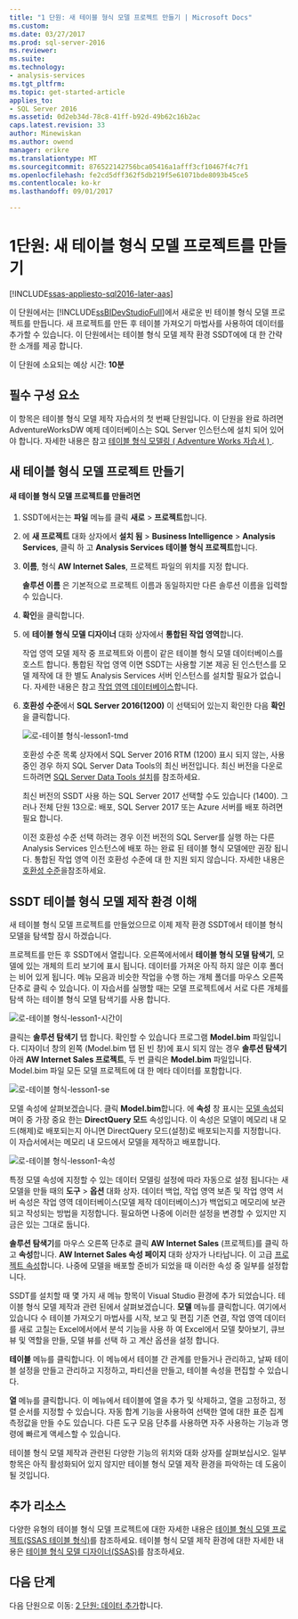 ```yaml
---
title: "1 단원: 새 테이블 형식 모델 프로젝트 만들기 | Microsoft Docs"
ms.custom: 
ms.date: 03/27/2017
ms.prod: sql-server-2016
ms.reviewer: 
ms.suite: 
ms.technology:
- analysis-services
ms.tgt_pltfrm: 
ms.topic: get-started-article
applies_to:
- SQL Server 2016
ms.assetid: 0d2eb34d-78c8-41ff-b92d-49b62c16b2ac
caps.latest.revision: 33
author: Minewiskan
ms.author: owend
manager: erikre
ms.translationtype: MT
ms.sourcegitcommit: 876522142756bca05416a1afff3cf10467f4c7f1
ms.openlocfilehash: fe2cd5dff362f5db219f5e61071bde8093b45ce5
ms.contentlocale: ko-kr
ms.lasthandoff: 09/01/2017

---
```

# <a name="lesson-1-create-a-new-tabular-model-project"></a>1단원: 새 테이블 형식 모델 프로젝트를 만들기
[!INCLUDE[ssas-appliesto-sql2016-later-aas](../includes/ssas-appliesto-sql2016-later-aas.md)]

이 단원에서는 [!INCLUDE[ssBIDevStudioFull](../includes/ssbidevstudiofull-md.md)]에서 새로운 빈 테이블 형식 모델 프로젝트를 만듭니다. 새 프로젝트를 만든 후 테이블 가져오기 마법사를 사용하여 데이터를 추가할 수 있습니다. 이 단원에서는 테이블 형식 모델 제작 환경 SSDT에에 대 한 간략 한 소개를 제공 합니다.  
  
이 단원에 소요되는 예상 시간: **10분**  
  
## <a name="prerequisites"></a>필수 구성 요소  
이 항목은 테이블 형식 모델 제작 자습서의 첫 번째 단원입니다. 이 단원을 완료 하려면 AdventureWorksDW 예제 데이터베이스는 SQL Server 인스턴스에 설치 되어 있어야 합니다. 자세한 내용은 참고 [테이블 형식 모델링 &#40; Adventure Works 자습서 &#41; ](../analysis-services/tabular-modeling-adventure-works-tutorial.md).  
  
## <a name="create-a-new-tabular-model-project"></a>새 테이블 형식 모델 프로젝트 만들기  
  
#### <a name="to-create-a-new-tabular-model-project"></a>새 테이블 형식 모델 프로젝트를 만들려면  
  
1.  SSDT에서는는 **파일** 메뉴를 클릭 **새로** > **프로젝트**합니다.  
  
2.  에 **새 프로젝트** 대화 상자에서 **설치 됨** > **Business Intelligence** > **Analysis Services**, 클릭 하 고 **Analysis Services 테이블 형식 프로젝트**합니다.  
  
3.  **이름**, 형식 **AW Internet Sales**, 프로젝트 파일의 위치를 지정 합니다.  
  
    **솔루션 이름** 은 기본적으로 프로젝트 이름과 동일하지만 다른 솔루션 이름을 입력할 수 있습니다.  
  
4.  **확인**을 클릭합니다.  
  
5.  에 **테이블 형식 모델 디자이너** 대화 상자에서 **통합된 작업 영역**합니다.  
  
    작업 영역 모델 제작 중 프로젝트와 이름이 같은 테이블 형식 모델 데이터베이스를 호스트 합니다. 통합된 작업 영역 이면 SSDT는 사용할 기본 제공 된 인스턴스를 모델 제작에 대 한 별도 Analysis Services 서버 인스턴스를 설치할 필요가 없습니다. 자세한 내용은 참고 [작업 영역 데이터베이스](../analysis-services/tabular-models/workspace-database-ssas-tabular.md)합니다.
      
6.  **호환성 수준**에서 **SQL Server 2016(1200)** 이 선택되어 있는지 확인한 다음 **확인**을 클릭합니다.   
 
    ![로-테이블 형식-lesson1-tmd](../analysis-services/media/as-tabular-lesson1-tmd.png)
      
    호환성 수준 목록 상자에서 SQL Server 2016 RTM (1200) 표시 되지 않는, 사용 중인 경우 하지 SQL Server Data Tools의 최신 버전입니다. 최신 버전을 다운로드하려면 [SQL Server Data Tools 설치](https://docs.microsoft.com/sql/ssdt/download-sql-server-data-tools-ssdt)를 참조하세요.  

    최신 버전의 SSDT 사용 하는 SQL Server 2017 선택할 수도 있습니다 (1400). 그러나 전체 단원 13으로: 배포, SQL Server 2017 또는 Azure 서버를 배포 하려면 필요 합니다.
      
    이전 호환성 수준 선택 하려는 경우 이전 버전의 SQL Server를 실행 하는 다른 Analysis Services 인스턴스에 배포 하는 완료 된 테이블 형식 모델에만 권장 됩니다. 통합된 작업 영역 이전 호환성 수준에 대 한 지원 되지 않습니다. 자세한 내용은 [호환성 수준](../analysis-services/tabular-models/compatibility-level-for-tabular-models-in-analysis-services.md)을참조하세요.   
  
## <a name="understanding-the-ssdt-tabular-model-authoring-environment"></a>SSDT 테이블 형식 모델 제작 환경 이해  
새 테이블 형식 모델 프로젝트를 만들었으므로 이제 제작 환경 SSDT에서 테이블 형식 모델을 탐색할 잠시 하겠습니다.  
  
프로젝트를 만든 후 SSDT에서 열립니다. 오른쪽에서에서 **테이블 형식 모델 탐색기**, 모델에 있는 개체의 트리 보기에 표시 됩니다. 데이터를 가져온 아직 하지 않은 이후 폴더는 비어 있게 됩니다. 메뉴 모음과 비슷한 작업을 수행 하는 개체 폴더를 마우스 오른쪽 단추로 클릭 수 있습니다. 이 자습서를 실행할 때는 모델 프로젝트에서 서로 다른 개체를 탐색 하는 테이블 형식 모델 탐색기를 사용 합니다.

![로-테이블 형식-lesson1-시간이](../analysis-services/media/as-tabular-lesson1-tme.png)

클릭는 **솔루션 탐색기** 탭 합니다. 확인할 수 있습니다 프로그램 **Model.bim** 파일입니다. 디자이너 창의 왼쪽 (Model.bim 탭 된 빈 창)에 표시 되지 않는 경우 **솔루션 탐색기**아래 **AW Internet Sales 프로젝트**, 두 번 클릭은 **Model.bim** 파일입니다. Model.bim 파일 모든 모델 프로젝트에 대 한 메타 데이터를 포함합니다. 

![로-테이블 형식-lesson1-se](../analysis-services/media/as-tabular-lesson1-se.png)
  
모델 속성에 살펴보겠습니다. 클릭 **Model.bim**합니다. 에 **속성** 창 표시는 [모델 속성](../analysis-services/tabular-models/model-properties-ssas-tabular.md)되며이 중 가장 중요 한는 **DirectQuery 모드** 속성입니다. 이 속성은 모델이 메모리 내 모드(해제)로 배포되는지 아니면 DirectQuery 모드(설정)로 배포되는지를 지정합니다. 이 자습서에서는 메모리 내 모드에서 모델을 제작하고 배포합니다.

![로-테이블 형식-lesson1-속성](../analysis-services/media/as-tabular-lesson1-properties.png)
  
특정 모델 속성에 지정할 수 있는 데이터 모델링 설정에 따라 자동으로 설정 됩니다는 새 모델을 만들 때의 **도구** > **옵션** 대화 상자. 데이터 백업, 작업 영역 보존 및 작업 영역 서버 속성은 작업 영역 데이터베이스(모델 제작 데이터베이스)가 백업되고 메모리에 보관되고 작성되는 방법을 지정합니다. 필요하면 나중에 이러한 설정을 변경할 수 있지만 지금은 있는 그대로 둡니다.  

**솔루션 탐색기**를 마우스 오른쪽 단추로 클릭 **AW Internet Sales** (프로젝트)를 클릭 하 고 **속성**합니다. **AW Internet Sales 속성 페이지** 대화 상자가 나타납니다. 이 고급 [프로젝트 속성](../analysis-services/tabular-models/project-properties-ssas-tabular.md)합니다. 나중에 모델을 배포할 준비가 되었을 때 이러한 속성 중 일부를 설정합니다.  
  
SSDT를 설치할 때 몇 가지 새 메뉴 항목이 Visual Studio 환경에 추가 되었습니다. 테이블 형식 모델 제작과 관련 된에서 살펴보겠습니다. **모델** 메뉴를 클릭합니다. 여기에서 있습니다 수 테이블 가져오기 마법사를 시작, 보고 및 편집 기존 연결, 작업 영역 데이터를 새로 고칠는 Excel에서에서 분석 기능을 사용 하 여 Excel에서 모델 찾아보기, 큐브 뷰 및 역할을 만들, 모델 뷰를 선택 하 고 계산 옵션을 설정 합니다.  
  
**테이블** 메뉴를 클릭합니다. 이 메뉴에서 테이블 간 관계를 만들거나 관리하고, 날짜 테이블 설정을 만들고 관리하고 지정하고, 파티션을 만들고, 테이블 속성을 편집할 수 있습니다.  
  
**열** 메뉴를 클릭합니다. 이 메뉴에서 테이블에 열을 추가 및 삭제하고, 열을 고정하고, 정렬 순서를 지정할 수 있습니다. 자동 합계 기능을 사용하여 선택한 열에 대한 표준 집계 측정값을 만들 수도 있습니다. 다른 도구 모음 단추를 사용하면 자주 사용하는 기능과 명령에 빠르게 액세스할 수 있습니다.  
  
테이블 형식 모델 제작과 관련된 다양한 기능의 위치와 대화 상자를 살펴보십시오. 일부 항목은 아직 활성화되어 있지 않지만 테이블 형식 모델 제작 환경을 파악하는 데 도움이 될 것입니다.  


## <a name="additional-resources"></a>추가 리소스
다양한 유형의 테이블 형식 모델 프로젝트에 대한 자세한 내용은 [테이블 형식 모델 프로젝트&#40;SSAS 테이블 형식&#41;](../analysis-services/tabular-models/tabular-model-projects-ssas-tabular.md)를 참조하세요. 테이블 형식 모델 제작 환경에 대한 자세한 내용은 [테이블 형식 모델 디자이너&#40;SSAS&#41;](../analysis-services/tabular-models/tabular-model-designer-ssas.md)를 참조하세요.  
  

## <a name="whats-next"></a>다음 단계
다음 단원으로 이동: [2 단원: 데이터 추가](../analysis-services/lesson-2-add-data.md)합니다.

  
  
  

